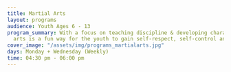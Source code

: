 ```yaml
---
title: Martial Arts
layout: programs
audience: Youth Ages 6 - 13
program_summary: With a focus on teaching discipline & developing character, martial
  arts is a fun way for the youth to gain self-respect, self-control and self-confidence.
cover_image: "/assets/img/programs_martialarts.jpg"
days: Monday + Wednesday (Weekly)
time: 04:30 pm - 06:00 pm
---
```


